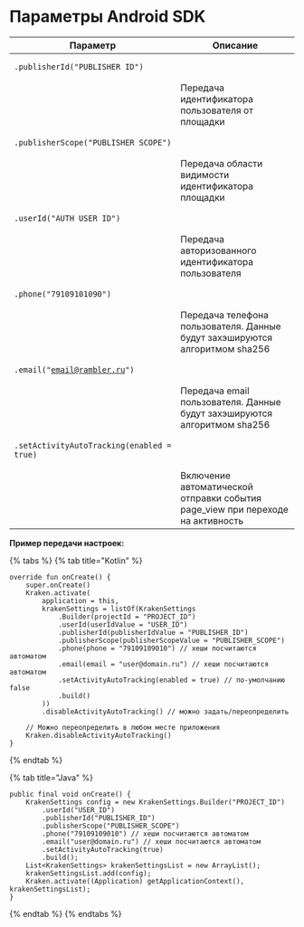 # Параметры Android SDK

| Параметр                                                                               | Описание                                                                        |
| -------------------------------------------------------------------------------------- | ------------------------------------------------------------------------------- |
| <pre data-overflow="wrap"><code>.publisherId("PUBLISHER_ID")
</code></pre>             | Передача идентификатора пользователя от площадки                                |
| <pre data-overflow="wrap"><code>.publisherScope("PUBLISHER_SCOPE")
</code></pre>       | Передача области видимости идентификатора площадки                              |
| <pre data-overflow="wrap"><code>.userId("AUTH_USER_ID")
</code></pre>                  | Передача авторизованного идентификатора пользователя                            |
| <pre data-overflow="wrap"><code>.phone("79109101090")
</code></pre>                    | Передача телефона пользователя. Данные будут захэшируются алгоритмом sha256     |
| <pre data-overflow="wrap"><code>.email("email@rambler.ru")
</code></pre>               | Передача email пользователя. Данные будут захэшируются алгоритмом sha256        |
| <pre data-overflow="wrap"><code>.setActivityAutoTracking(enabled = true)
</code></pre> | Включение автоматической отправки события page\_view при переходе на активность |

**Пример передачи настроек:**

{% tabs %}
{% tab title="Kotlin" %}
```
override fun onCreate() {
    super.onCreate()
    Kraken.activate(
        application = this,
        krakenSettings = listOf(KrakenSettings
            .Builder(projectId = "PROJECT_ID")
            .userId(userIdValue = "USER_ID")
            .publisherId(publisherIdValue = "PUBLISHER_ID")
            .publisherScope(publisherScopeValue = "PUBLISHER_SCOPE")
            .phone(phone = "79109109010") // хеши посчитаются автоматом
            .email(email = "user@domain.ru") // хеши посчитаются автоматом
            .setActivityAutoTracking(enabled = true) // по-умолчанию false
            .build()
        ))
        .disableActivityAutoTracking() // можно задать/переопределить

    // Можно переопределить в любом месте приложения
    Kraken.disableActivityAutoTracking()
}
```
{% endtab %}

{% tab title="Java" %}
```
public final void onCreate() {
    KrakenSettings config = new KrakenSettings.Builder("PROJECT_ID")
        .userId("USER_ID")
        .publisherId("PUBLISHER_ID")
        .publisherScope("PUBLISHER_SCOPE")
        .phone("79109109010") // хеши посчитаются автоматом
        .email("user@domain.ru") // хеши посчитаются автоматом
        .setActivityAutoTracking(true)
        .build();
    List<KrakenSettings> krakenSettingsList = new ArrayList();
    krakenSettingsList.add(config);
    Kraken.activate((Application) getApplicationContext(), krakenSettingsList);
}
```
{% endtab %}
{% endtabs %}
